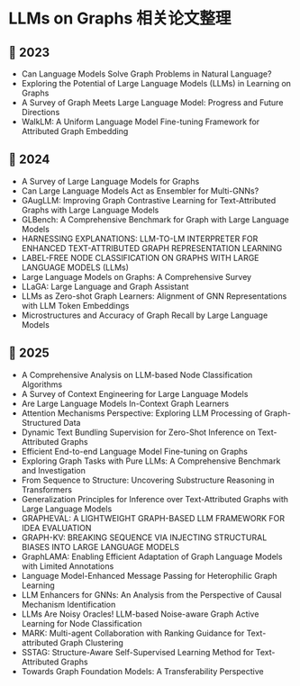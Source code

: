 # LLMs on Graphs 相关论文整理

## 🧠 2023
- Can Language Models Solve Graph Problems in Natural Language?  
- Exploring the Potential of Large Language Models (LLMs) in Learning on Graphs  
- A Survey of Graph Meets Large Language Model: Progress and Future Directions  
- WalkLM: A Uniform Language Model Fine-tuning Framework for Attributed Graph Embedding  

## 📘 2024
- A Survey of Large Language Models for Graphs  
- Can Large Language Models Act as Ensembler for Multi-GNNs?  
- GAugLLM: Improving Graph Contrastive Learning for Text-Attributed Graphs with Large Language Models  
- GLBench: A Comprehensive Benchmark for Graph with Large Language Models  
- HARNESSING EXPLANATIONS: LLM-TO-LM INTERPRETER FOR ENHANCED TEXT-ATTRIBUTED GRAPH REPRESENTATION LEARNING  
- LABEL-FREE NODE CLASSIFICATION ON GRAPHS WITH LARGE LANGUAGE MODELS (LLMs)  
- Large Language Models on Graphs: A Comprehensive Survey  
- LLaGA: Large Language and Graph Assistant  
- LLMs as Zero-shot Graph Learners: Alignment of GNN Representations with LLM Token Embeddings  
- Microstructures and Accuracy of Graph Recall by Large Language Models  

## 🚀 2025
- A Comprehensive Analysis on LLM-based Node Classification Algorithms  
- A Survey of Context Engineering for Large Language Models  
- Are Large Language Models In-Context Graph Learners  
- Attention Mechanisms Perspective: Exploring LLM Processing of Graph-Structured Data  
- Dynamic Text Bundling Supervision for Zero-Shot Inference on Text-Attributed Graphs  
- Efficient End-to-end Language Model Fine-tuning on Graphs  
- Exploring Graph Tasks with Pure LLMs: A Comprehensive Benchmark and Investigation  
- From Sequence to Structure: Uncovering Substructure Reasoning in Transformers  
- Generalization Principles for Inference over Text-Attributed Graphs with Large Language Models  
- GRAPHEVAL: A LIGHTWEIGHT GRAPH-BASED LLM FRAMEWORK FOR IDEA EVALUATION  
- GRAPH-KV: BREAKING SEQUENCE VIA INJECTING STRUCTURAL BIASES INTO LARGE LANGUAGE MODELS  
- GraphLAMA: Enabling Efficient Adaptation of Graph Language Models with Limited Annotations  
- Language Model-Enhanced Message Passing for Heterophilic Graph Learning  
- LLM Enhancers for GNNs: An Analysis from the Perspective of Causal Mechanism Identification  
- LLMs Are Noisy Oracles! LLM-based Noise-aware Graph Active Learning for Node Classification  
- MARK: Multi-agent Collaboration with Ranking Guidance for Text-attributed Graph Clustering  
- SSTAG: Structure-Aware Self-Supervised Learning Method for Text-Attributed Graphs  
- Towards Graph Foundation Models: A Transferability Perspective  

